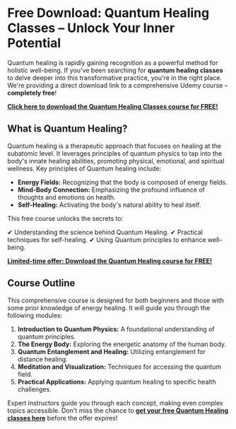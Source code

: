# Free Download: Quantum Healing Classes – Unlock Your Inner Potential

Quantum healing is rapidly gaining recognition as a powerful method for holistic well-being. If you've been searching for **quantum healing classes** to delve deeper into this transformative practice, you're in the right place. We're providing a direct download link to a comprehensive Udemy course – **completely free**!

[**Click here to download the Quantum Healing Classes course for FREE!**](https://udemywork.com/quantum-healing-classes)

## What is Quantum Healing?

Quantum healing is a therapeutic approach that focuses on healing at the subatomic level. It leverages principles of quantum physics to tap into the body's innate healing abilities, promoting physical, emotional, and spiritual wellness. Key principles of Quantum healing include:

*   **Energy Fields:** Recognizing that the body is composed of energy fields.
*   **Mind-Body Connection:** Emphasizing the profound influence of thoughts and emotions on health.
*   **Self-Healing:** Activating the body's natural ability to heal itself.

This free course unlocks the secrets to:

✔ Understanding the science behind Quantum Healing.
✔ Practical techniques for self-healing.
✔ Using Quantum principles to enhance well-being.

[**Limited-time offer: Download the Quantum Healing course for FREE!**](https://udemywork.com/quantum-healing-classes)

## Course Outline

This comprehensive course is designed for both beginners and those with some prior knowledge of energy healing. It will guide you through the following modules:

1.  **Introduction to Quantum Physics:** A foundational understanding of quantum principles.
2.  **The Energy Body:** Exploring the energetic anatomy of the human body.
3.  **Quantum Entanglement and Healing:** Utilizing entanglement for distance healing.
4.  **Meditation and Visualization:** Techniques for accessing the quantum field.
5.  **Practical Applications:** Applying quantum healing to specific health challenges.

Expert instructors guide you through each concept, making even complex topics accessible. Don't miss the chance to **[get your free Quantum Healing classes here](https://udemywork.com/quantum-healing-classes)** before the offer expires!
